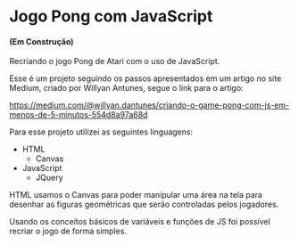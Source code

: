 # Jogo Pong com JavaScript

#### (Em Construção)

Recriando o jogo Pong de Atari com o uso de JavaScript. 

Esse é um projeto seguindo os passos apresentados em um artigo no site Medium, criado por Willyan Antunes, segue o link para o artigo:

https://medium.com/@willyan.dantunes/criando-o-game-pong-com-js-em-menos-de-5-minutos-554d8a97a68d

Para esse projeto utilizei as seguintes linguagens:

- HTML
  - Canvas
- JavaScript
  - JQuery

HTML usamos o Canvas para poder manipular uma área na tela para desenhar as figuras geométricas que serão controladas pelos jogadores.

Usando os conceitos básicos de variáveis e funções de JS foi possível recriar o jogo de forma simples.